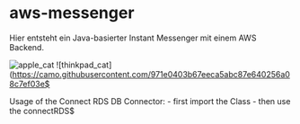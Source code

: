 # aws-messenger

Hier entsteht ein Java-basierter Instant Messenger mit einem AWS Backend.

![apple_cat](https://cloud.githubusercontent.com/assets/10564726/12493087/be0affd4-c083-11e5-85ec-0121c7efff51.jpg)
![thinkpad_cat](https://camo.githubusercontent.com/971e0403b67eeca5abc87e640256a08c7ef03e$

Usage of the Connect RDS DB Connector: - first import the Class - then use the connectRDS$





